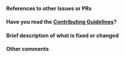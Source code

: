 <!--
Thank you for sending the PR! We appreciate you spending the time to work on these changes.

Help us understand your motivation by explaining why you decided to make this change.

You can learn more about contributing to gRPC-Gateway here: https://github.com/zhgsky/grpc-gateway/blob/master/CONTRIBUTING.md

Happy contributing!

-->

#### References to other Issues or PRs

<!-- If this pull request fixes an issue, write "Fixes #NNNN" in that exact
format, e.g. "Fixes #1234" (see
https://tinyurl.com/auto-closing for more information). Also, please
write a comment on that issue linking back to this pull request once it is
open. -->

#### Have you read the [Contributing Guidelines](https://github.com/zhgsky/grpc-gateway/blob/master/CONTRIBUTING.md)?

#### Brief description of what is fixed or changed

#### Other comments

